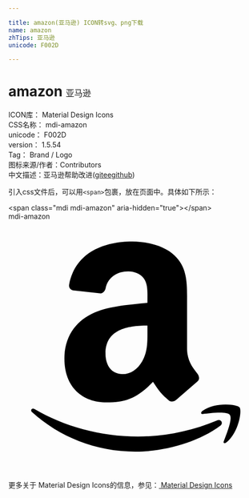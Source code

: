 ```yaml
---

title: amazon(亚马逊) ICON转svg、png下载
name: amazon
zhTips: 亚马逊
unicode: F002D

---
```


# amazon  <small style="font-size: 60%;font-weight: 100">亚马逊</small>


<div class="detail-page">
<p>
<span>
ICON库：
<span class="badge-secondary badge">Material Design Icons</span> 
</span>
<br/>
<span>
CSS名称：
<span class="badge-secondary badge">mdi-amazon</span> 
</span>
<br/>
<span>
unicode：
<span class="badge-secondary badge">F002D</span> 
</span>
<br/>
<span>
version：
<span class="badge-secondary badge">1.5.54</span> 
</span>
<br/>
<span>Tag：
<span class="badge-light badge">Brand / Logo</span>
</span>
<br/>
<span>图标来源/作者：<span class="badge-light badge">Contributors</span></span> 
<br/>
<span class="zh-detail">中文描述：<span class="badge-primary badge">亚马逊</span><span class="help-link"><span>帮助改进</span>(<a href="https://gitee.com/liuwave/icon-helper/edit/master/json/material/amazon.json" target="_blank" rel="noopener noreferrer">gitee</a><a href="https://github.com/liuwave/icon-helper/edit/master/json/material/amazon.json" target="_blank" rel="noopener noreferrer">github</a></span>)</span><br/>
</p>
</div>
<div class="alert alert-dark">
  <i class="mdi mdi-amazon mdi-48px"></i>
  <i class="mdi mdi-amazon mdi-36px"></i>
  <i class="mdi mdi-amazon mdi-24px"></i>
  <i class="mdi mdi-amazon mdi-18px"></i>
</div>
<div>
  <p>引入css文件后，可以用<code>&lt;span&gt;</code>包裹，放在页面中。具体如下所示：    
  </p>
  <div class="alert alert-primary" style="font-size: 14px">
    &lt;span class="mdi mdi-amazon" aria-hidden="true"&gt;&lt;/span&gt;
    <copy-btn content='<span class="mdi mdi-amazon" aria-hidden="true"></span>'></copy-btn>
  </div>
  <div class="alert alert-secondary">
    <i class="mdi mdi-amazon"
    style="font-size: 24px"
    aria-hidden="true"></i> mdi-amazon
    <copy-btn content="mdi-amazon" btn-title="复制图标名称"></copy-btn>
  </div>
</div>
<div id="svg" class="svg-wrap">
<svg xmlns="http://www.w3.org/2000/svg" viewBox="0 0 24 24"><path d="M15.93,17.09C15.75,17.25 15.5,17.26 15.3,17.15C14.41,16.41 14.25,16.07 13.76,15.36C12.29,16.86 11.25,17.31 9.34,17.31C7.09,17.31 5.33,15.92 5.33,13.14C5.33,10.96 6.5,9.5 8.19,8.76C9.65,8.12 11.68,8 13.23,7.83V7.5C13.23,6.84 13.28,6.09 12.9,5.54C12.58,5.05 11.95,4.84 11.4,4.84C10.38,4.84 9.47,5.37 9.25,6.45C9.2,6.69 9,6.93 8.78,6.94L6.18,6.66C5.96,6.61 5.72,6.44 5.78,6.1C6.38,2.95 9.23,2 11.78,2C13.08,2 14.78,2.35 15.81,3.33C17.11,4.55 17,6.18 17,7.95V12.12C17,13.37 17.5,13.93 18,14.6C18.17,14.85 18.21,15.14 18,15.31L15.94,17.09H15.93M13.23,10.56V10C11.29,10 9.24,10.39 9.24,12.67C9.24,13.83 9.85,14.62 10.87,14.62C11.63,14.62 12.3,14.15 12.73,13.4C13.25,12.47 13.23,11.6 13.23,10.56M20.16,19.54C18,21.14 14.82,22 12.1,22C8.29,22 4.85,20.59 2.25,18.24C2.05,18.06 2.23,17.81 2.5,17.95C5.28,19.58 8.75,20.56 12.33,20.56C14.74,20.56 17.4,20.06 19.84,19.03C20.21,18.87 20.5,19.27 20.16,19.54M21.07,18.5C20.79,18.14 19.22,18.33 18.5,18.42C18.31,18.44 18.28,18.26 18.47,18.12C19.71,17.24 21.76,17.5 22,17.79C22.24,18.09 21.93,20.14 20.76,21.11C20.58,21.27 20.41,21.18 20.5,21C20.76,20.33 21.35,18.86 21.07,18.5Z" /></svg>
</div>
<detail full-name='mdi-amazon'></detail>
    
<div><p>更多关于 Material Design Icons的信息，参见：<a target="_blank" href="https://iconhelper.cn/material.html"> Material Design Icons</a>
</p></div>
